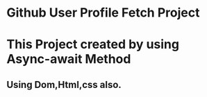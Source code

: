 # Github User Profile Fetch Project
<h1>This Project created by using Async-await Method</h1>
<h2>Using Dom,Html,css also.</h2>
